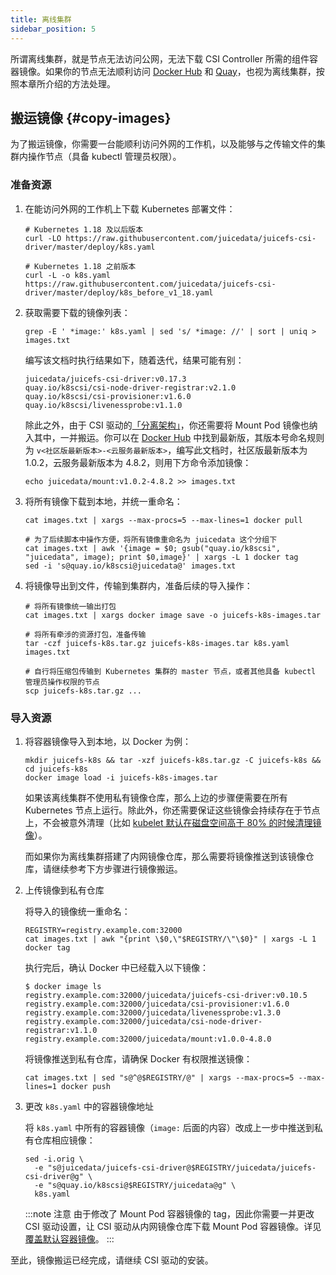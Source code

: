 ```yaml
---
title: 离线集群
sidebar_position: 5
---
```


所谓离线集群，就是节点无法访问公网，无法下载 CSI Controller 所需的组件容器镜像。如果你的节点无法顺利访问 [Docker Hub](https://hub.docker.com) 和 [Quay](https://quay.io)，也视为离线集群，按照本章所介绍的方法处理。

## 搬运镜像 {#copy-images}

为了搬运镜像，你需要一台能顺利访问外网的工作机，以及能够与之传输文件的集群内操作节点（具备 kubectl 管理员权限）。

### 准备资源

1. 在能访问外网的工作机上下载 Kubernetes 部署文件：

   ```shell
   # Kubernetes 1.18 及以后版本
   curl -LO https://raw.githubusercontent.com/juicedata/juicefs-csi-driver/master/deploy/k8s.yaml

   # Kubernetes 1.18 之前版本
   curl -L -o k8s.yaml https://raw.githubusercontent.com/juicedata/juicefs-csi-driver/master/deploy/k8s_before_v1_18.yaml
   ```

2. 获取需要下载的镜像列表：

   ```shell
   grep -E ' *image:' k8s.yaml | sed 's/ *image: //' | sort | uniq > images.txt
   ```

   编写该文档时执行结果如下，随着迭代，结果可能有别：

   ```
   juicedata/juicefs-csi-driver:v0.17.3
   quay.io/k8scsi/csi-node-driver-registrar:v2.1.0
   quay.io/k8scsi/csi-provisioner:v1.6.0
   quay.io/k8scsi/livenessprobe:v1.1.0
   ```

   除此之外，由于 CSI 驱动的[「分离架构」](../introduction.md#architecture)，你还需要将 Mount Pod 镜像也纳入其中，一并搬运。你可以在 [Docker Hub](https://hub.docker.com/r/juicedata/mount/tags?page=1&name=v) 中找到最新版，其版本号命名规则为 `v<社区版最新版本>-<云服务最新版本>`，编写此文档时，社区版最新版本为 1.0.2，云服务最新版本为 4.8.2，则用下方命令添加镜像：

   ```shell
   echo juicedata/mount:v1.0.2-4.8.2 >> images.txt
   ```

3. 将所有镜像下载到本地，并统一重命名：

   ```shell
   cat images.txt | xargs --max-procs=5 --max-lines=1 docker pull

   # 为了后续脚本中操作方便，将所有镜像重命名为 juicedata 这个分组下
   cat images.txt | awk '{image = $0; gsub("quay.io/k8scsi", "juicedata", image); print $0,image}' | xargs -L 1 docker tag
   sed -i 's@quay.io/k8scsi@juicedata@' images.txt
   ```

4. 将镜像导出到文件，传输到集群内，准备后续的导入操作：

   ```shell
   # 将所有镜像统一输出打包
   cat images.txt | xargs docker image save -o juicefs-k8s-images.tar

   # 将所有牵涉的资源打包，准备传输
   tar -czf juicefs-k8s.tar.gz juicefs-k8s-images.tar k8s.yaml images.txt

   # 自行将压缩包传输到 Kubernetes 集群的 master 节点，或者其他具备 kubectl 管理员操作权限的节点
   scp juicefs-k8s.tar.gz ...
   ```

### 导入资源

1. 将容器镜像导入到本地，以 Docker 为例：

   ```shell
   mkdir juicefs-k8s && tar -xzf juicefs-k8s.tar.gz -C juicefs-k8s && cd juicefs-k8s
   docker image load -i juicefs-k8s-images.tar
   ```

   如果该离线集群不使用私有镜像仓库，那么上边的步骤便需要在所有 Kubernetes 节点上运行。除此外，你还需要保证这些镜像会持续存在于节点上，不会被意外清理（比如 [kubelet 默认在磁盘空间高于 80% 的时候清理镜像](https://kubernetes.io/zh-cn/docs/concepts/architecture/garbage-collection/#containers-images)）。

   而如果你为离线集群搭建了内网镜像仓库，那么需要将镜像推送到该镜像仓库，请继续参考下方步骤进行镜像搬运。

2. 上传镜像到私有仓库

   将导入的镜像统一重命名：

   ```shell
   REGISTRY=registry.example.com:32000
   cat images.txt | awk "{print \$0,\"$REGISTRY/\"\$0}" | xargs -L 1 docker tag
   ```

   执行完后，确认 Docker 中已经载入以下镜像：

   ```
   $ docker image ls
   registry.example.com:32000/juicedata/juicefs-csi-driver:v0.10.5
   registry.example.com:32000/juicedata/csi-provisioner:v1.6.0
   registry.example.com:32000/juicedata/livenessprobe:v1.3.0
   registry.example.com:32000/juicedata/csi-node-driver-registrar:v1.1.0
   registry.example.com:32000/juicedata/mount:v1.0.0-4.8.0
   ```

   将镜像推送到私有仓库，请确保 Docker 有权限推送镜像：

   ```shell
   cat images.txt | sed "s@^@$REGISTRY/@" | xargs --max-procs=5 --max-lines=1 docker push
   ```

3. 更改 `k8s.yaml` 中的容器镜像地址

   将 `k8s.yaml` 中所有的容器镜像（`image:` 后面的内容）改成上一步中推送到私有仓库相应镜像：

   ```shell
   sed -i.orig \
     -e "s@juicedata/juicefs-csi-driver@$REGISTRY/juicedata/juicefs-csi-driver@g" \
     -e "s@quay.io/k8scsi@$REGISTRY/juicedata@g" \
     k8s.yaml
   ```

   :::note 注意
   由于修改了 Mount Pod 容器镜像的 tag，因此你需要一并更改 CSI 驱动设置，让 CSI 驱动从内网镜像仓库下载 Mount Pod 容器镜像。详见[覆盖默认容器镜像](../guide/custom-image.md#overwrite-mount-pod-image)。
   :::

至此，镜像搬运已经完成，请继续 CSI 驱动的安装。
